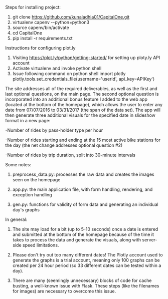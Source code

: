 Steps for installing project:

1. git clone https://github.com/kunaladhia01/CapitalOne.git
2. virtualenv capenv --python=python3
3. source capenv/bin/activate
4. cd CapitalOne
5. pip install -r requirements.txt​

Instructions for configuring plot.ly

1. Visiting https://plot.ly/python/getting-started/ for setting up ploty.ly API account
2.  Activate virtualenv and invoke python shell
3. Issue following command on python shell
    import plotly
    plotly.tools.set_credentials_file(username='userid', api_key=APIKey')
    
    
    
The site addresses all of the required deliverables, as well as the first and last optional questions, on the main page. The second optional question is incorporated into an additional bonus feature I added to the web app (located at the bottom of the homepage), which allows the user to enter any date from 07/07/2016 to 03/31/2017 (the span of the data set). The app will then generate three additional visuals for the specified date in slideshow format in a new page:

-Number of rides by pass-holder type per hour

-Number of rides starting and ending at the 15 most active bike stations for the day (the net change addresses optional question #2)

-Number of rides by trip duration, split into 30-minute intervals

Some notes:

1. preprocess_data.py: processes the raw data and creates the images seen on the homepage

2. app.py: the main application file, with form handling, rendering, and exception handling

3. gen.py: functions for validity of form data and generating an individual day's graphs



In general:

1. The site may load for a bit (up to 5-10 seconds) once a date is entered and submitted at the bottom of the homepage because of the time it takes to process the data and generate the visuals, along with server-side speed limitations.

2. Please don't try out too many different dates! The Plotly account used to generate the graphs is a trial account, meaning only 100 graphs can be created per 24 hour period (so 33 different dates can be tested within a day).

3. There are many (seemingly unnecessary) blocks of code for cache busting, a well-known issue with Flask. These steps (like the filenames for images) are necessary to overcome this issue.
